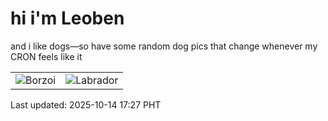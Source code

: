 # hi i'm Leoben

and i like dogs—so have some random dog pics that change whenever my CRON feels like it

|  |  |
|--------|----------|
| ![Borzoi](https://random-dog-vercel.vercel.app/api/random-borzoi?v=1760434073) | ![Labrador](https://random-dog-vercel.vercel.app/api/random-labrador?v=1760434073) |

Last updated: 2025-10-14 17:27 PHT
